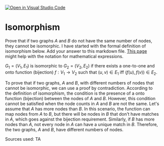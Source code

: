 [![Open in Visual Studio Code](https://classroom.github.com/assets/open-in-vscode-718a45dd9cf7e7f842a935f5ebbe5719a5e09af4491e668f4dbf3b35d5cca122.svg)](https://classroom.github.com/online_ide?assignment_repo_id=12767835&assignment_repo_type=AssignmentRepo)
# Isomorphism

Prove that if two graphs $A$ and $B$ do not have the same number of nodes, they
cannot be isomorphic. I have started with the formal definition of isomorphism
below. Add your answer to this markdown file. [This
page](https://docs.github.com/en/get-started/writing-on-github/working-with-advanced-formatting/writing-mathematical-expressions)
might help with the notation for mathematical expressions.

$G_1=(V_1 , E_1)$ is isomorphic to $G_2 = (V_2, E_2)$ if there exists a
one-to-one and onto function (bijection) $f: V_1 \rightarrow V_2$ such that $(u,v)
\in E_1$ iff $(f(u),f(v)) \in E_2$.


To prove that if two graphs, $A$ and $B$, with different numbers of nodes that cannot be isomorphic, we can use a proof by contradiction. According to the definition of isomorphism, the condition is the presence of a onto function (bijection) between the nodes of $A$ and $B$. However, this condition cannot be satisfied when the node counts in $A$ and $B$ are not the same. Let's assume that $A$ has more nodes than $B$. In this scenario, the function can map nodes from $A$ to $B$, but there will be nodes in $B$ that don't have matches in $A$, which goes against the bijection requirement. Similarly, if $B$ has more nodes than $A$, not every node in $A$ can have a unique match in $B$. Therefore, the two graphs, $A$ and $B$, have different numbers of nodes.

Sources used: TA
